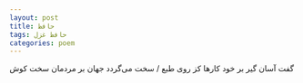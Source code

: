 ```yaml
---
layout: post
title: حافظ
tags: حافظ غزل
categories: poem
---
```


گفت آسان گیر بر خود کارها کز روی طبع / سخت می‌گردد جهان بر مردمان سخت کوش